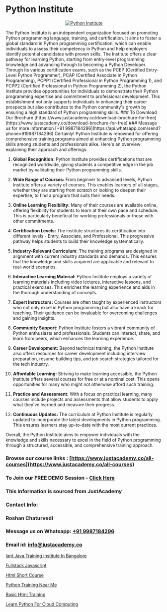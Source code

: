 # Python Institute

<p align="center">
  <a href="https://justacademy.co/course-detail/python-training">
    <img src="https://justacademy.co/storage2/course_image/1709713400_course_image.webp" alt="Python Institute">
  </a>
</p>
The Python Institute is an independent organization focused on promoting Python programming language, training, and certification. It aims to foster a global standard in Python programming certification, which can enable individuals to assess their competency in Python and help employers identify potential candidates with proven skills. The Institute offers a clear pathway for learning Python, starting from entry-level programming knowledge and advancing through to becoming a Python Developer. Through its various certification exams, such as the PCEP (Certified Entry-Level Python Programmer), PCAP (Certified Associate in Python Programming), PCPP1 (Certified Professional in Python Programming 1), and PCPP2 (Certified Professional in Python Programming 2), the Python Institute provides opportunities for individuals to demonstrate their Python programming expertise and commitment to professional development. This establishment not only supports individuals in enhancing their career prospects but also contributes to the Python community's growth by ensuring a high standard of Python programming skills.
### To Download Our Brochure [https://www.justacademy.co/download-brochure-for-free](https://www.justacademy.co/download-brochure-for-free)
### Message us for more information [+91 9987184296](https://api.whatsapp.com/send?phone=919987184296)
Certainly! Python Institute is renowned for offering comprehensive training programs aimed at enhancing Python programming skills among students and professionals alike. Here's an overview explaining their approach and offerings:

1) **Global Recognition:** Python Institute provides certifications that are recognized worldwide, giving students a competitive edge in the job market by validating their Python programming skills.

2) **Wide Range of Courses:** From beginner to advanced levels, Python Institute offers a variety of courses. This enables learners of all stages, whether they are starting from scratch or looking to deepen their expertise, to find a program that suits their needs.

3) **Online Learning Flexibility:** Many of their courses are available online, offering flexibility for students to learn at their own pace and schedule. This is particularly beneficial for working professionals or those with other commitments.

4) **Certification Levels:** The institute structures its certification into different levels - Entry, Associate, and Professional. This progressive pathway helps students to build their knowledge systematically.

5) **Industry-Relevant Curriculum:** The training programs are designed in alignment with current industry standards and demands. This ensures that the knowledge and skills acquired are applicable and relevant to real-world scenarios.

6) **Interactive Learning Material:** Python Institute employs a variety of learning materials including video lectures, interactive lessons, and practical exercises. This enriches the learning experience and aids in the thorough understanding of concepts.

7) **Expert Instructors:** Courses are often taught by experienced instructors who not only excel in Python programming but also have a knack for teaching. Their guidance can be invaluable for overcoming challenges and gaining insights.

8) **Community Support:** Python Institute fosters a vibrant community of Python enthusiasts and professionals. Students can interact, share, and learn from peers, which enhances the learning experience.

9) **Career Development:** Beyond technical training, the Python Institute also offers resources for career development including interview preparation, resume building tips, and job search strategies tailored for the tech industry.

10) **Affordable Learning:** Striving to make learning accessible, the Python Institute offers several courses for free or at a nominal cost. This opens opportunities for many who might not otherwise afford such training.

11) **Practice and Assessment:** With a focus on practical learning, many courses include projects and assessments that allow students to apply what they've learned and measure their progress.

12) **Continuous Updates:** The curriculum at Python Institute is regularly updated to incorporate the latest developments in Python programming. This ensures learners stay up-to-date with the most current practices.

Overall, the Python Institute aims to empower individuals with the knowledge and skills necessary to excel in the field of Python programming through a structured, accessible, and comprehensive training approach.

### Browse our course links : [https://www.justacademy.co/all-courses](https://www.justacademy.co/all-courses) 
### To Join our FREE DEMO Session - [Click Here](https://www.justacademy.co/register-for-course-demo)


### This information is sourced from JustAcademy
### Contact Info:
### Roshan Chaturvedi
### Message us on Whatsapp: [+91 9987184296](https://api.whatsapp.com/send?phone=919987184296)
### Email id: [info@justacademy.co](mailto:info@justacademy.co)
                
[Iant Java Training Institute In Bangalore](https://www.linkedin.com/pulse/iant-java-training-institute-bangalore-justacademy-london-0ihpf?trackingId=S7nThEwdtch4e%2BtetYyMvQ%3D%3D&lipi=urn%3Ali%3Apage%3Ad_flagship3_company_admin%3B8bhEAS%2F%2FQ963blIb%2F6qnpA%3D%3D)

[Fullstack Javascript](https://www.linkedin.com/pulse/fullstack-javascript-justacademy-cupertino-dopac/)

[Html Short Course](https://medium.com/@mistersumit961/html-short-course-58f81cde3f9d)

[Python Training Near Me](https://medium.com/@roneet705/python-training-near-me-cc31fd3ec288)

[Basic Html Training](https://justacademyin.github.io/justacademy/basic-html-training)

[Learn Python For Cloud Computing](https://justacademyin.github.io/justacademy/learn-python-for-cloud-computing)

